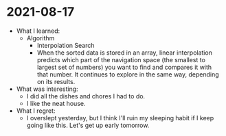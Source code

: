 # 2021-08-17

- What I learned:
  - Algorithm
    - Interpolation Search
    - When the sorted data is stored in an array, linear interpolation predicts which part of the navigation space (the smallest to largest set of numbers) you want to find and compares it with that number. It continues to explore in the same way, depending on its results.
- What was interesting:
  - I did all the dishes and chores I had to do.
  - I like the neat house.
- What I regret:
  - I overslept yesterday, but I think I'll ruin my sleeping habit if I keep going like this. Let's get up early tomorrow.
